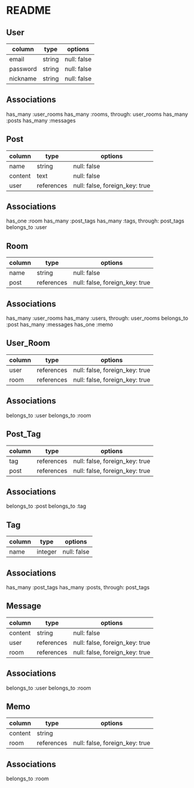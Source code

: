 # README

## User

|column       |type        |options                          |
|-------------|------------|---------------------------------|
|email        |string      |null: false                      |
|password     |string      |null: false                      |
|nickname     |string      |null: false                      |

## Associations

has_many :user_rooms
has_many :rooms, through: user_rooms
has_many :posts
has_many :messages

## Post

|column       |type        |options                          |
|-------------|------------|---------------------------------|
|name         |string      |null: false                      |
|content      |text        |null: false                      |
|user         |references  |null: false, foreign_key: true   |

## Associations

has_one :room
has_many :post_tags
has_many :tags, through: post_tags
belongs_to :user

## Room

|column       |type        |options                          |
|-------------|------------|---------------------------------|
|name         |string      |null: false                      |
|post         |references  |null: false, foreign_key: true   |

## Associations

has_many :user_rooms
has_many :users, through: user_rooms
belongs_to :post
has_many :messages
has_one :memo

## User_Room

|column       |type        |options                          |
|-------------|------------|---------------------------------|
|user         |references  |null: false, foreign_key: true   |
|room         |references  |null: false, foreign_key: true   |

## Associations

belongs_to :user
belongs_to :room

## Post_Tag

|column       |type        |options                          |
|-------------|------------|---------------------------------|
|tag          |references  |null: false, foreign_key: true   |
|post         |references  |null: false, foreign_key: true   |

## Associations

belongs_to :post
belongs_to :tag

## Tag

|column       |type        |options                          |
|-------------|------------|---------------------------------|
|name         |integer     |null: false                      |

## Associations

has_many :post_tags
has_many :posts, through: post_tags

## Message

|column       |type        |options                          |
|-------------|------------|---------------------------------|
|content      |string      |null: false                      |
|user         |references  |null: false, foreign_key: true   |
|room         |references  |null: false, foreign_key: true   |

## Associations

belongs_to :user
belongs_to :room

## Memo

|column       |type        |options                          |
|-------------|------------|---------------------------------|
|content      |string      |                                 |
|room         |references  |null: false, foreign_key: true   |


## Associations

belongs_to :room



